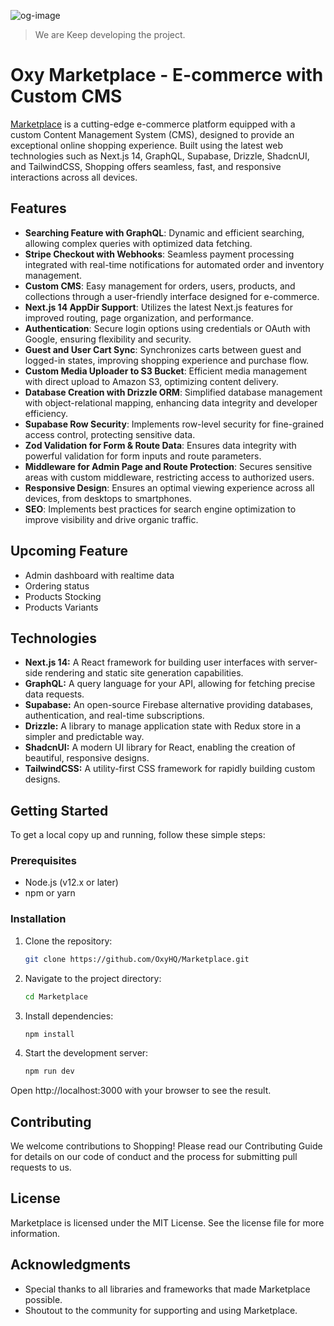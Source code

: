 ![og-image](https://Shopping-backpack.s3.us-west-2.amazonaws.com/Shopping-nextjs-supabase-graphql-og.jpg)

> We are Keep developing the project.

# Oxy Marketplace - E-commerce with Custom CMS

[Marketplace](https://marketplace.oxy.so) is a cutting-edge e-commerce platform equipped with a custom Content Management System (CMS), designed to provide an exceptional online shopping experience. Built using the latest web technologies such as Next.js 14, GraphQL, Supabase, Drizzle, ShadcnUI, and TailwindCSS, Shopping offers seamless, fast, and responsive interactions across all devices.

## Features

- **Searching Feature with GraphQL**: Dynamic and efficient searching, allowing complex queries with optimized data fetching.
- **Stripe Checkout with Webhooks**: Seamless payment processing integrated with real-time notifications for automated order and inventory management.
- **Custom CMS**: Easy management for orders, users, products, and collections through a user-friendly interface designed for e-commerce.
- **Next.js 14 AppDir Support**: Utilizes the latest Next.js features for improved routing, page organization, and performance.
- **Authentication**: Secure login options using credentials or OAuth with Google, ensuring flexibility and security.
- **Guest and User Cart Sync**: Synchronizes carts between guest and logged-in states, improving shopping experience and purchase flow.
- **Custom Media Uploader to S3 Bucket**: Efficient media management with direct upload to Amazon S3, optimizing content delivery.
- **Database Creation with Drizzle ORM**: Simplified database management with object-relational mapping, enhancing data integrity and developer efficiency.
- **Supabase Row Security**: Implements row-level security for fine-grained access control, protecting sensitive data.
- **Zod Validation for Form & Route Data**: Ensures data integrity with powerful validation for form inputs and route parameters.
- **Middleware for Admin Page and Route Protection**: Secures sensitive areas with custom middleware, restricting access to authorized users.
- **Responsive Design**: Ensures an optimal viewing experience across all devices, from desktops to smartphones.
- **SEO**: Implements best practices for search engine optimization to improve visibility and drive organic traffic.

## Upcoming Feature

- Admin dashboard with realtime data
- Ordering status
- Products Stocking
- Products Variants



## Technologies

- **Next.js 14:** A React framework for building user interfaces with server-side rendering and static site generation capabilities.
- **GraphQL:** A query language for your API, allowing for fetching precise data requests.
- **Supabase:** An open-source Firebase alternative providing databases, authentication, and real-time subscriptions.
- **Drizzle:** A library to manage application state with Redux store in a simpler and predictable way.
- **ShadcnUI:** A modern UI library for React, enabling the creation of beautiful, responsive designs.
- **TailwindCSS:** A utility-first CSS framework for rapidly building custom designs.

## Getting Started

To get a local copy up and running, follow these simple steps:

### Prerequisites

- Node.js (v12.x or later)
- npm or yarn

### Installation

1. Clone the repository:

   ```bash
   git clone https://github.com/OxyHQ/Marketplace.git
   ```

2. Navigate to the project directory:

   ```bash
   cd Marketplace
   ```

3. Install dependencies:

   ```bash
   npm install
   ```

4. Start the development server:
   ```bash
   npm run dev
   ```

Open http://localhost:3000 with your browser to see the result.

## Contributing

We welcome contributions to Shopping! Please read our Contributing Guide for details on our code of conduct and the process for submitting pull requests to us.

## License

Marketplace is licensed under the MIT License. See the license file for more information.

## Acknowledgments

- Special thanks to all libraries and frameworks that made Marketplace possible.
- Shoutout to the community for supporting and using Marketplace.
